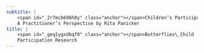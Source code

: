 ```yaml
---
subtitle: |
    <span id="_2r7mcb696h8y" class="anchor"></span>Children’s Participation
    A Practitioner’s Perspective by Rita Panicker
title: |
    <span id="_geq1ygxdbqf0" class="anchor"></span>Butterflies\_Child
    Participation Research
---
```



